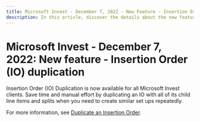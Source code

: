 ```yaml
---
title: Microsoft Invest - December 7, 2022 - New Feature - Insertion Order (IO) Duplication
description: In this article, discover the details about the new feature "Insertion Order (IO) Duplication" available for all Microsoft Invest clients.
---
```


# Microsoft Invest -  December 7, 2022: New feature - Insertion Order (IO) duplication

Insertion Order (IO) Duplication is now available for all Microsoft Invest clients. Save time and manual effort by duplicating an IO with all of its child line items and splits when you need to create similar set ups repeatedly.

For more information, see [Duplicate an Insertion Order](duplicate-an-insertion-order.md).
